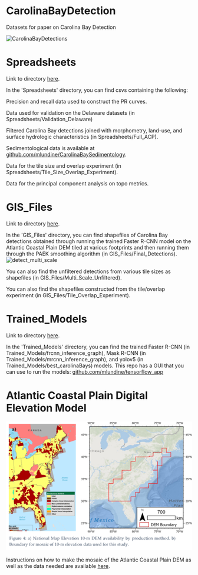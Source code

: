 # CarolinaBayDetection
Datasets for paper on Carolina Bay Detection

![CarolinaBayDetections](/ReadMe_Images/figure22.png)

# Spreadsheets

Link to directory [here](https://drive.google.com/drive/folders/1Z5i-MXIT-I_Dpbo_hm9YnG0Umodl_rqO?usp=sharing).

In the 'Spreadsheets' directory, you can find csvs containing the following:

Precision and recall data used to construct the PR curves.

Data used for validation on the Delaware datasets (in Spreadsheets/Validation_Delaware)

Filtered Carolina Bay detections joined with morphometry, land-use, and surface hydrologic characteristics (in Spreadsheets/Full_ACP).

Sedimentological data is available at [github.com/mlundine/CarolinaBaySedimentology](https://github.com/mlundine/CarolinaBaySedimentology).

Data for the tile size and overlap experiment (in Spreadsheets/Tile_Size_Overlap_Experiment).

Data for the principal component analysis on topo metrics.

# GIS_Files

Link to directory [here](https://drive.google.com/drive/folders/1fLN-rl-nvsm_Jy2etdGSgARrRAcllA_w?usp=sharing).

In the 'GIS_Files' directory, you can find shapefiles of Carolina Bay detections obtained through running the trained Faster R-CNN
model on the Atlantic Coastal Plain DEM tiled at various footprints and then running them through the PAEK smoothing algorithm (in GIS_Files/Final_Detections).
![detect_multi_scale](/ReadMe_Images/figure21.png)

You can also find the unfiltered detections from various tile sizes as shapefiles (in GIS_Files/Multi_Scale_Unfiltered).

You can also find the shapefiles constructed from the tile/overlap experiment (in GIS_Files/Tile_Overlap_Experiment).

# Trained_Models

Link to directory [here](https://drive.google.com/drive/folders/1j1Mmnv3WCN0-yapzcIpyhOv7JkxKwF6n?usp=sharing).

In the 'Trained_Models' directory, you can find the trained Faster R-CNN (in Trained_Models/frcnn_inference_graph), Mask R-CNN (in Trained_Models/mrcnn_inference_graph), and yolov5 (in Trained_Models/best_carolinaBays) models.
This repo has a GUI that you can use to run the models: [github.com/mlundine/tensorflow_app](https://github.com/mlundine/tensorflow_app)

# Atlantic Coastal Plain Digital Elevation Model

![DEM_Area](/ReadMe_Images/figure4.png)

Instructions on how to make the mosaic of the Atlantic Coastal Plain DEM as well as the data needed are available [here](https://drive.google.com/drive/folders/1Am4y4Bwo28dLGqFbcXSX_iT5JmSGuwLh?usp=sharing).

